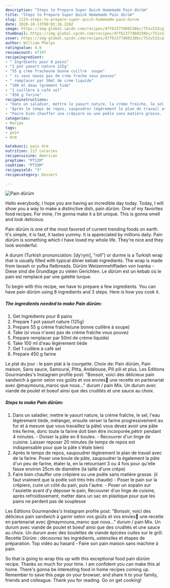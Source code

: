 ```yaml
---
description: "Steps to Prepare Super Quick Homemade Pain dürüm"
title: "Steps to Prepare Super Quick Homemade Pain dürüm"
slug: 1119-steps-to-prepare-super-quick-homemade-pain-durum
date: 2020-10-13T00:02:16.228Z
image: https://img-global.cpcdn.com/recipes/d7f62377d60238bc/751x532cq70/pain-durum-photo-principale-de-la-recette.jpg
thumbnail: https://img-global.cpcdn.com/recipes/d7f62377d60238bc/751x532cq70/pain-durum-photo-principale-de-la-recette.jpg
cover: https://img-global.cpcdn.com/recipes/d7f62377d60238bc/751x532cq70/pain-durum-photo-principale-de-la-recette.jpg
author: William Phelps
ratingvalue: 4.6
reviewcount: 47197
recipeingredient:
- " Ingrdients pour 8 pains"
- "1 pot yaourt nature 125g"
- "55 g crme fracheune bonne cuillre  soupe"
- " si vous navez pas de crme frache vous pouvez"
- " remplacer par 50ml de crme liquide"
- "100 ml deau lgrement tide"
- "1 cuillère à café sel"
- "450 g farine"
recipeinstructions:
- "Dans un saladier, mettre le yaourt nature, la crème fraîche, le sel, l&#39;eau légèrement tiède, mélanger, ensuite verser la farine progressivement au fur et à mesure que vous travaillez la pâte) vous devez avoir une pâte très ferme, donc toute la farine doit bien être incorporée,pétrir pendant 4 minutes.  Diviser la pâte en 8 boules. Recouvrer d&#39;un linge de cuisine. Laisser reposer 20 minutes (le temps de repos est indispensable pour que la pâte s&#39;étale bien)"
- "Après le temps de repos, saupoudrer légèrement le plan de travail avec de la farine. Poser une boule de pâte, saupoudrer la également la pâte d&#39;un peu de farine, étaler la, en la retournant 3 ou 4 fois pour qu&#39;elle fasse environ 25cm de diamètre (la taille d&#39;une crêpe)"
- "Faire bien chauffer une crêpiere ou une poêle sans matière grasse. (il faut vraiment que la poêle soit très très chaude) Poser le pain sur la crêpiere, cuire un côté du pain, puis l&#39;autre. Poser un sopalın sur l&#39;assiette avant d&#39;y déposer le pain, Recouvrer d&#39;un linge de cuisine, après refroidissement, metter dans un sac en plastique pour que les pains ne perdent pas de souplesse"
categories:
- Recipe
tags:
- pain
- drm

katakunci: pain drm 
nutrition: 217 calories
recipecuisine: American
preptime: "PT12M"
cooktime: "PT35M"
recipeyield: "3"
recipecategory: Dessert

---
```



![Pain dürüm](https://img-global.cpcdn.com/recipes/d7f62377d60238bc/751x532cq70/pain-durum-photo-principale-de-la-recette.jpg)

Hello everybody, I hope you are having an incredible day today. Today, I will show you a way to make a distinctive dish, pain dürüm. One of my favorites food recipes. For mine, I'm gonna make it a bit unique. This is gonna smell and look delicious.

Pain dürüm is one of the most favored of current trending foods on earth. It's simple, it is fast, it tastes yummy. It is appreciated by millions daily. Pain dürüm is something which I have loved my whole life. They're nice and they look wonderful.

A durum (Turkish pronunciation: [dyˈɾym], &#34;roll&#34;) or durme is a Turkish wrap that is usually filled with typical döner kebab ingredients. The wrap is made from lavash or yufka flatbreads. Dürüm Weizenmehlfladen von Ivanka - Diese sind die Grundlage zu vielen Gerichten. Le dürüm est un kebab où le pain est remplacé par une galette turque.


To begin with this recipe, we have to prepare a few ingredients. You can have pain dürüm using 8 ingredients and 3 steps. Here is how you cook it.

<!--inarticleads1-->

##### The ingredients needed to make Pain dürüm:

1. Get  Ingrédients pour 8 pains
1. Prepare 1 pot yaourt nature (125g)
1. Prepare 55 g crème fraîche(une bonne cuillère à soupe)
1. Take  (si vous n&#39;avez pas de crème fraîche vous pouvez
1. Prepare  remplacer par 50ml de crème liquide)
1. Take 100 ml d&#39;eau légèrement tiède
1. Get 1 cuillère à café sel
1. Prepare 450 g farine


Le plat du jour : le pain plat à la courgette. Choix de: Pain dürüm, Pain maison, Sans sauce, Samouraï, Pitta, Andalouse, Pili pili et plus. Les Editions Gourmandes&#39;s Instagram profile post: &#34;Bonsoir, voici des délicieux pain sandwich à garnir selon vos goûts et vos envies🥰 une recette en partenariat avec @maymouna_maroc que nous…&#34; durum / pain Mix. Un durum avec viande de poulet et boeuf ainsi que des crudités et une sauce au choix. 

<!--inarticleads2-->

##### Steps to make Pain dürüm:

1. Dans un saladier, mettre le yaourt nature, la crème fraîche, le sel, l&#39;eau légèrement tiède, mélanger, ensuite verser la farine progressivement au fur et à mesure que vous travaillez la pâte) vous devez avoir une pâte très ferme, donc toute la farine doit bien être incorporée,pétrir pendant 4 minutes.  - Diviser la pâte en 8 boules. - Recouvrer d&#39;un linge de cuisine. Laisser reposer 20 minutes (le temps de repos est indispensable pour que la pâte s&#39;étale bien)
1. Après le temps de repos, saupoudrer légèrement le plan de travail avec de la farine. Poser une boule de pâte, saupoudrer la également la pâte d&#39;un peu de farine, étaler la, en la retournant 3 ou 4 fois pour qu&#39;elle fasse environ 25cm de diamètre (la taille d&#39;une crêpe)
1. Faire bien chauffer une crêpiere ou une poêle sans matière grasse. (il faut vraiment que la poêle soit très très chaude) - Poser le pain sur la crêpiere, cuire un côté du pain, puis l&#39;autre. - Poser un sopalın sur l&#39;assiette avant d&#39;y déposer le pain, Recouvrer d&#39;un linge de cuisine, après refroidissement, metter dans un sac en plastique pour que les pains ne perdent pas de souplesse


Les Editions Gourmandes&#39;s Instagram profile post: &#34;Bonsoir, voici des délicieux pain sandwich à garnir selon vos goûts et vos envies🥰 une recette en partenariat avec @maymouna_maroc que nous…&#34; durum / pain Mix. Un durum avec viande de poulet et boeuf ainsi que des crudités et une sauce au choix. Un durum avec des boulettes de viande épicées cuites sur le grill. Recette Dürüm : découvrez les ingrédients, ustensiles et étapes de préparation. Top vidéo au hasard - Faire son pain maison sans machine à pain. 

So that is going to wrap this up with this exceptional food pain dürüm recipe. Thanks so much for your time. I am confident you can make this at home. There's gonna be interesting food in home recipes coming up. Remember to save this page on your browser, and share it to your family, friends and colleague. Thank you for reading. Go on get cooking!
